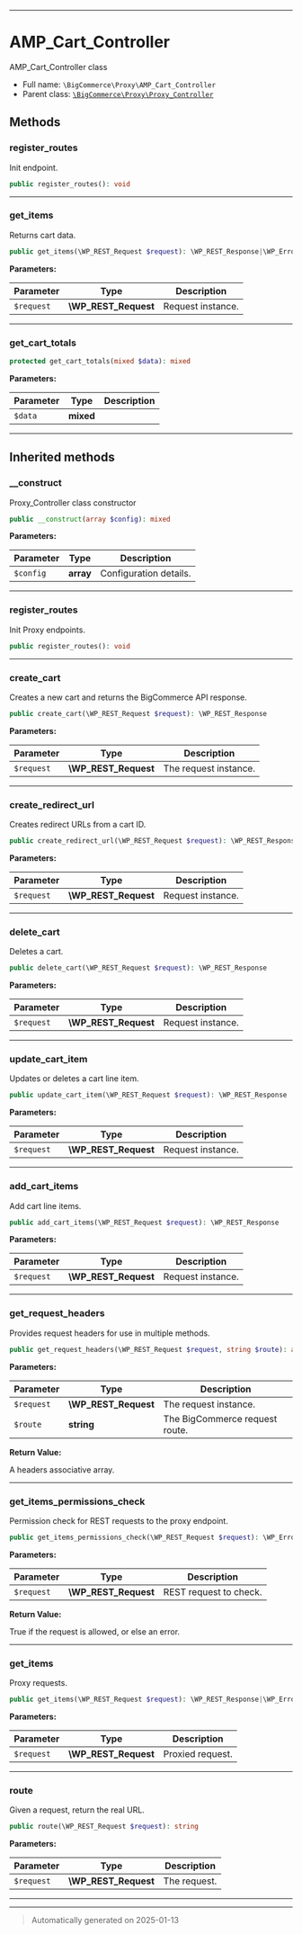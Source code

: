 ***

# AMP_Cart_Controller

AMP_Cart_Controller class



* Full name: `\BigCommerce\Proxy\AMP_Cart_Controller`
* Parent class: [`\BigCommerce\Proxy\Proxy_Controller`](./classes/BigCommerce/Proxy/Proxy_Controller.md)




## Methods


### register_routes

Init endpoint.

```php
public register_routes(): void
```












***

### get_items

Returns cart data.

```php
public get_items(\WP_REST_Request $request): \WP_REST_Response|\WP_Error
```








**Parameters:**

| Parameter | Type | Description |
|-----------|------|-------------|
| `$request` | **\WP_REST_Request** | Request instance. |





***

### get_cart_totals



```php
protected get_cart_totals(mixed $data): mixed
```








**Parameters:**

| Parameter | Type | Description |
|-----------|------|-------------|
| `$data` | **mixed** |  |





***


## Inherited methods


### __construct

Proxy_Controller class constructor

```php
public __construct(array $config): mixed
```








**Parameters:**

| Parameter | Type | Description |
|-----------|------|-------------|
| `$config` | **array** | Configuration details. |





***

### register_routes

Init Proxy endpoints.

```php
public register_routes(): void
```












***

### create_cart

Creates a new cart and returns the BigCommerce API response.

```php
public create_cart(\WP_REST_Request $request): \WP_REST_Response
```








**Parameters:**

| Parameter | Type | Description |
|-----------|------|-------------|
| `$request` | **\WP_REST_Request** | The request instance. |





***

### create_redirect_url

Creates redirect URLs from a cart ID.

```php
public create_redirect_url(\WP_REST_Request $request): \WP_REST_Response
```








**Parameters:**

| Parameter | Type | Description |
|-----------|------|-------------|
| `$request` | **\WP_REST_Request** | Request instance. |





***

### delete_cart

Deletes a cart.

```php
public delete_cart(\WP_REST_Request $request): \WP_REST_Response
```








**Parameters:**

| Parameter | Type | Description |
|-----------|------|-------------|
| `$request` | **\WP_REST_Request** | Request instance. |





***

### update_cart_item

Updates or deletes a cart line item.

```php
public update_cart_item(\WP_REST_Request $request): \WP_REST_Response
```








**Parameters:**

| Parameter | Type | Description |
|-----------|------|-------------|
| `$request` | **\WP_REST_Request** | Request instance. |





***

### add_cart_items

Add cart line items.

```php
public add_cart_items(\WP_REST_Request $request): \WP_REST_Response
```








**Parameters:**

| Parameter | Type | Description |
|-----------|------|-------------|
| `$request` | **\WP_REST_Request** | Request instance. |





***

### get_request_headers

Provides request headers for use in multiple methods.

```php
public get_request_headers(\WP_REST_Request $request, string $route): array
```








**Parameters:**

| Parameter | Type | Description |
|-----------|------|-------------|
| `$request` | **\WP_REST_Request** | The request instance. |
| `$route` | **string** | The BigCommerce request route. |


**Return Value:**

A headers associative array.




***

### get_items_permissions_check

Permission check for REST requests to the proxy endpoint.

```php
public get_items_permissions_check(\WP_REST_Request $request): \WP_Error|true
```








**Parameters:**

| Parameter | Type | Description |
|-----------|------|-------------|
| `$request` | **\WP_REST_Request** | REST request to check. |


**Return Value:**

True if the request is allowed, or else an error.




***

### get_items

Proxy requests.

```php
public get_items(\WP_REST_Request $request): \WP_REST_Response|\WP_Error
```








**Parameters:**

| Parameter | Type | Description |
|-----------|------|-------------|
| `$request` | **\WP_REST_Request** | Proxied request. |





***

### route

Given a request, return the real URL.

```php
public route(\WP_REST_Request $request): string
```








**Parameters:**

| Parameter | Type | Description |
|-----------|------|-------------|
| `$request` | **\WP_REST_Request** | The request. |





***


***
> Automatically generated on 2025-01-13
